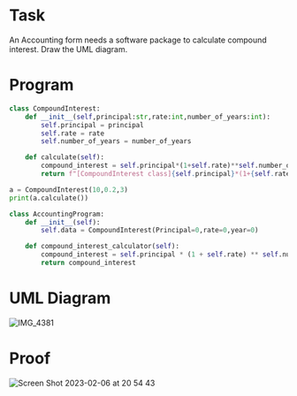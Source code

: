# Task

An Accounting form needs a software package to calculate compound interest. Draw the UML diagram.

# Program
```.py
class CompoundInterest:
    def __init__(self,principal:str,rate:int,number_of_years:int):
        self.principal = principal
        self.rate = rate
        self.number_of_years = number_of_years

    def calculate(self):
        compound_interest = self.principal*(1+self.rate)**self.number_of_years
        return f"[CompoundInterest class]{self.principal}*(1+{self.rate})**{self.number_of_years} = {compound_interest}"

a = CompoundInterest(10,0.2,3)
print(a.calculate())

class AccountingProgram:
    def __init__(self):
        self.data = CompoundInterest(Principal=0,rate=0,year=0)

    def compound_interest_calculator(self):
        compound_interest = self.principal * (1 + self.rate) ** self.number_of_years
        return compound_interest
```

# UML Diagram
![IMG_4381](https://user-images.githubusercontent.com/112055140/216822109-c4926d5e-0600-4fb2-aeda-a3693273b87e.jpg)

# Proof
![Screen Shot 2023-02-06 at 20 54 43](https://user-images.githubusercontent.com/112055140/216965683-67d9fa39-2aa5-4628-ae3f-e96d64658a8f.png)
